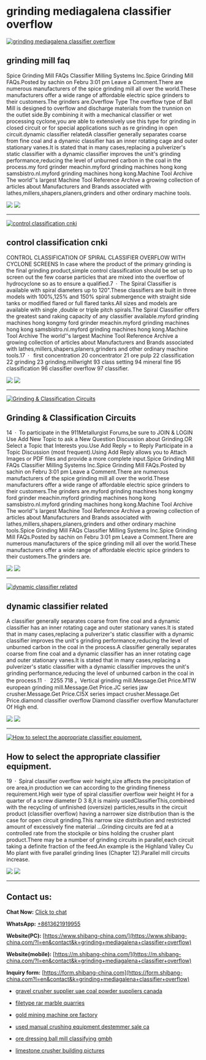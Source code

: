# grinding mediagalena classifier overflow

<a href="https://swt.shibang-china.com/?l=en&img&k=grinding+mediagalena+classifier+overflow" target="_blank">![grinding mediagalena classifier overflow](http://static.shibang-china.com/all-800x300/960.jpg)</a>

## grinding mill faq
Spice Grinding Mill FAQs Classifier Milling Systems Inc.Spice Grinding Mill FAQs.Posted by sachin on Febru 3:01 pm Leave a Comment.There are numerous manufacturers of the spice grinding mill all over the world.These manufacturers offer a wide range of affordable electric spice grinders to their customers.The grinders are.Overflow Type The overflow type of Ball Mill is designed to overflow and discharge materials from the trunnion on the outlet side.By combining it with a mechanical classifier or wet processing cyclone,you are able to extensively use this type for grinding in closed circuit or for special applications such as re grinding in open circuit.dynamic classifier relatedA classifier generally separates coarse from fine coal and a dynamic classifier has an inner rotating cage and outer stationary vanes.It is stated that in many cases,replacing a pulverizer's static classifier with a dynamic classifier improves the unit's grinding performance,reducing the level of unburned carbon in the coal in the process.my ford grinder meachin.myford grinding machines hong kong samsbistro.nl.myford grinding machines hong kong.Machine Tool Archive The world''s largest Machine Tool Reference Archive a growing collection of articles about Manufacturers and Brands associated with lathes,millers,shapers,planers,grinders and other ordinary machine tools.


<a href="https://whatsapp.shibangsoft.com/WhatsApp.php" target="_blank" title="WhatsApp">![](http://static.shibang-china.com/icon/whatsapp.png)</a> <a href="https://swt.shibang-china.com/?l=en&icon&k=grinding+mediagalena+classifier+overflow" target="_blank">![](http://static.shibang-china.com/icon/chat-en.png)</a>

---

<a href="https://swt.shibang-china.com/?l=en&img&k=grinding+mediagalena+classifier+overflow" target="_blank">![control classification cnki](http://static.shibang-china.com/all-800x300/1259.jpg)</a>

## control classification cnki
CONTROL CLASSIFICATION OF SPIRAL CLASSIFIER OVERFLOW WITH CYCLONE SCREENS In case where the product of the primary grinding is the final grinding product,simple control classification should be set up to screen out the few coarse particles that are mixed into the overflow of hydrocyclone so as to ensure a qualified.7&ensp;&#0183;&ensp;The Spiral Classifier is available with spiral diameters up to 120&quot;.These classifiers are built in three models with 100%,125% and 150% spiral submergence with straight side tanks or modified flared or full flared tanks.All sizes and models are available with single ,double or triple pitch spirals.The Spiral Classifier offers the greatest sand raking capacity of any classifier available.myford grinding machines hong kongmy ford grinder meachin.myford grinding machines hong kong samsbistro.nl.myford grinding machines hong kong.Machine Tool Archive The world''s largest Machine Tool Reference Archive a growing collection of articles about Manufacturers and Brands associated with lathes,millers,shapers,planers,grinders and other ordinary machine tools.17&ensp;&#0183;&ensp; first concentration 20 concentrator 21 ore pulp 22 classification 22 grinding 23 grinding.millwright 93 class setting 94 mineral fine 95 classification 96 classifier overflow 97 classifier.


<a href="https://whatsapp.shibangsoft.com/WhatsApp.php" target="_blank" title="WhatsApp">![](http://static.shibang-china.com/icon/whatsapp.png)</a> <a href="https://swt.shibang-china.com/?l=en&icon&k=grinding+mediagalena+classifier+overflow" target="_blank">![](http://static.shibang-china.com/icon/chat-en.png)</a>

---

<a href="https://swt.shibang-china.com/?l=en&img&k=grinding+mediagalena+classifier+overflow" target="_blank">![Grinding &amp; Classification Circuits](http://static.shibang-china.com/all-800x300/436.jpg)</a>

## Grinding &amp; Classification Circuits
14&ensp;&#0183;&ensp;To participate in the 911Metallurgist Forums,be sure to JOIN &amp; LOGIN Use Add New Topic to ask a New Question Discussion about Grinding.OR Select a Topic that Interests you.Use Add Reply = to Reply Participate in a Topic Discussion (most frequent).Using Add Reply allows you to Attach Images or PDF files and provide a more complete input.Spice Grinding Mill FAQs Classifier Milling Systems Inc.Spice Grinding Mill FAQs.Posted by sachin on Febru 3:01 pm Leave a Comment.There are numerous manufacturers of the spice grinding mill all over the world.These manufacturers offer a wide range of affordable electric spice grinders to their customers.The grinders are.myford grinding machines hong kongmy ford grinder meachin.myford grinding machines hong kong samsbistro.nl.myford grinding machines hong kong.Machine Tool Archive The world''s largest Machine Tool Reference Archive a growing collection of articles about Manufacturers and Brands associated with lathes,millers,shapers,planers,grinders and other ordinary machine tools.Spice Grinding Mill FAQs Classifier Milling Systems Inc.Spice Grinding Mill FAQs.Posted by sachin on Febru 3:01 pm Leave a Comment.There are numerous manufacturers of the spice grinding mill all over the world.These manufacturers offer a wide range of affordable electric spice grinders to their customers.The grinders are.


<a href="https://whatsapp.shibangsoft.com/WhatsApp.php" target="_blank" title="WhatsApp">![](http://static.shibang-china.com/icon/whatsapp.png)</a> <a href="https://swt.shibang-china.com/?l=en&icon&k=grinding+mediagalena+classifier+overflow" target="_blank">![](http://static.shibang-china.com/icon/chat-en.png)</a>

---

<a href="https://swt.shibang-china.com/?l=en&img&k=grinding+mediagalena+classifier+overflow" target="_blank">![dynamic classifier related](http://static.shibang-china.com/all-800x300/620.jpg)</a>

## dynamic classifier related
A classifier generally separates coarse from fine coal and a dynamic classifier has an inner rotating cage and outer stationary vanes.It is stated that in many cases,replacing a pulverizer's static classifier with a dynamic classifier improves the unit's grinding performance,reducing the level of unburned carbon in the coal in the process.A classifier generally separates coarse from fine coal and a dynamic classifier has an inner rotating cage and outer stationary vanes.It is stated that in many cases,replacing a pulverizer's static classifier with a dynamic classifier improves the unit's grinding performance,reducing the level of unburned carbon in the coal in the process.11&ensp;&#0183;&ensp; 2255 718 。Vertical grinding mill.Message.Get Price.MTW european grinding mill.Message.Get Price.JC series jaw crusher.Message.Get Price.CI5X series impact crusher.Message.Get Price.diamond classifier overflow Diamond classifier overflow Manufacturer Of High end.


<a href="https://whatsapp.shibangsoft.com/WhatsApp.php" target="_blank" title="WhatsApp">![](http://static.shibang-china.com/icon/whatsapp.png)</a> <a href="https://swt.shibang-china.com/?l=en&icon&k=grinding+mediagalena+classifier+overflow" target="_blank">![](http://static.shibang-china.com/icon/chat-en.png)</a>

---

<a href="https://swt.shibang-china.com/?l=en&img&k=grinding+mediagalena+classifier+overflow" target="_blank">![How to select the appropriate classifier equipment.](http://static.shibang-china.com/all-800x300/1108.jpg)</a>

## How to select the appropriate classifier equipment.
19&ensp;&#0183;&ensp;Spiral classifier overflow weir height,size affects the precipitation of ore area,in production we can according to the grinding fineness requirement.High weir type of spiral classifier overflow weir height H for a quarter of a screw diameter D 3 8,it is mainly usedClassifierThis,combined with the recycling of unfinished (oversize) particles,results in the circuit product (classifier overflow) having a narrower size distribution than is the case for open circuit grinding.This narrow size distribution and restricted amount of excessively fine material …Grinding circuits are fed at a controlled rate from the stockpile or bins holding the crusher plant product.There may be a number of grinding circuits in parallel,each circuit taking a definite fraction of the feed.An example is the Highland Valley Cu Mo plant with five parallel grinding lines (Chapter 12).Parallel mill circuits increase.


<a href="https://whatsapp.shibangsoft.com/WhatsApp.php" target="_blank" title="WhatsApp">![](http://static.shibang-china.com/icon/whatsapp.png)</a> <a href="https://swt.shibang-china.com/?l=en&icon&k=grinding+mediagalena+classifier+overflow" target="_blank">![](http://static.shibang-china.com/icon/chat-en.png)</a>

---
## Contact us:

**Chat Now:** [Click to chat](https://swt.shibang-china.com?l=en&contact&k=grinding+mediagalena+classifier+overflow)

**WhatsApp:**  [+8613621919955](https://whatsapp.shibangsoft.com/WhatsApp.php)

**Website(PC):** [https://www.shibang-china.com/](https://www.shibang-china.com/?l=en&contact&k=grinding+mediagalena+classifier+overflow)

**Website(mobile):** [https://m.shibang-china.com/](https://m.shibang-china.com/?l=en&contact&k=grinding+mediagalena+classifier+overflow)

**Inquiry form:** [https://form.shibang-china.com](https://form.shibang-china.com?l=en&contact&k=grinding+mediagalena+classifier+overflow)

* [gravel crusher supplier uae coal powder suppliers canada](../147/gravel%20crusher%20supplier%20uae%20coal%20powder%20suppliers%20canada.md)

* [filetype rar marble quarries](../143/filetype%20rar%20marble%20quarries.md)

* [gold mining machine ore factory](../143/gold%20mining%20machine%20ore%20factory.md)

* [used manual crushing equipment destemmer sale ca](../143/used%20manual%20crushing%20equipment%20destemmer%20sale%20ca.md)

* [ore dressing ball mill classifying gmbh](../146/ore%20dressing%20ball%20mill%20classifying%20gmbh.md)

* [limestone crusher building pictures](../144/limestone%20crusher%20building%20pictures.md)